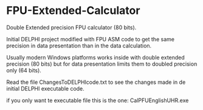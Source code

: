 # FPU-Extended-Calculator
Double Extended precision FPU calculator (80 bits).

Initial DELPHI project modified with FPU ASM code to get the same precision in data presentation than in the data calculation.

Usually modern Windows platforms works inside with double extended precision (80 bits) but for data presentation limits them to doubled precision only (64 bits). 

Read the file ChangesToDELPHIcode.txt to see the changes made in de initial DELPHI executable code.

if you only want te executable file this is the one: CalPFUEnglishUHR.exe
